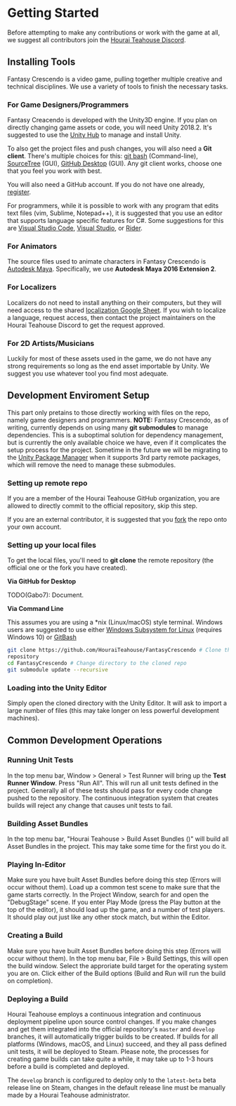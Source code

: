 # Getting Started
Before attempting to make any contributions or work with the game at all, we suggest all contributors join the [Hourai Teahouse Discord](https://discord.gg/VuZhs9V).

## Installing Tools
Fantasy Crescendo is a video game, pulling together multiple creative and technical disciplines. We use a variety of tools to finish the necessary tasks.

### For Game Designers/Programmers
Fantasy Creacendo is developed with the Unity3D engine. If you plan on directly changing game assets or code, you will need Unity 2018.2. It's suggested to use the [Unity Hub](https://forum.unity.com/threads/unity-hub-preview-0-18-1-is-now-available.539353/) to manage and install Unity.

To also get the project files and push changes, you will also need a **Git client**. There's multiple choices for this: [git bash](https://git-scm.com/) (Command-line), [SourceTree](https://www.sourcetreeapp.com/) (GUI), [GitHub Desktop](https://desktop.github.com/) (GUI). Any git client works, choose one that you feel you work with best.

You will also need a GitHub account. If you do not have one already, [register](https://github.com/join).

For programmers, while it is possible to work with any program that edits text files (vim, Sublime, Notepad++), it is suggested that you use an editor that supports language specific features for C#. Some suggestions for this are [Visual Studio Code](https://code.visualstudio.com/), [Visual Studio](https://visualstudio.microsoft.com/), or [Rider](https://www.jetbrains.com/rider/).

### For Animators
The source files used to animate characters in Fantasy Crescendo is [Autodesk Maya](https://www.autodesk.com/products/maya/overview). Specifically, we use **Autodesk Maya 2016 Extension 2**. 

### For Localizers
Localizers do not need to install anything on their computers, but they will need access to the shared [localization Google Sheet](https://docs.google.com/spreadsheets/d/10FN34rosfGUNap72iH8PPLmM2yZ8_Wv_cFdtXx2IsTk/edit?usp=sharing). If you wish to localize a language, request access, then contact the project maintainers on the Hourai Teahouse Discord to get the request approved.

### For 2D Artists/Musicians
Luckily for most of these assets used in the game, we do not have any strong requirements so long as the end asset importable by Unity. We suggest you use whatever tool you find most adequate.

## Development Enviroment Setup
This part only pretains to those directly working with files on the repo, namely game designers and programmers. **NOTE:** Fantasy Crescendo, as of writing, currently depends on using many **git
submodules** to manage dependencies. This is a suboptimal solution for
dependency management, but is currently the only available choice we have, even
if it complicates the setup process for the project. Sometime in the future we
will be migrating to the [Unity Package
Manager](https://docs.unity3d.com/Packages/com.unity.package-manager-ui@1.8/manual/index.html)
when it supports 3rd party remote packages, which will remove the need to manage
these submodules.

### Setting up remote repo

If you are a member of the Hourai Teahouse GitHub organization, you are allowed
to directly commit to the official repository, skip this step.

If you are an external contributor, it is suggested that you
[fork](https://help.github.com/articles/fork-a-repo/) the repo onto your own
account.

### Setting up your local files

To get the local files, you'll need to **git clone** the remote repository (the
official one or the fork you have created).

**Via GitHub for Desktop**

TODO(Gabo7): Document.

**Via Command Line**

This assumes you are using a \*nix (Linux/macOS) style terminal. Windows users
are suggested to use either [Windows Subsystem for
Linux](https://docs.microsoft.com/en-us/windows/wsl/install-win10) (requires
Windows 10) or [GitBash](https://git-scm.com/downloads) 

```bash
git clone https://github.com/HouraiTeahouse/FantasyCrescendo # Clone the
repository
cd FantasyCrescendo # Change directory to the cloned repo
git submodule update --recursive
```

### Loading into the Unity Editor
Simply open the cloned directory with the Unity Editor. It will ask to import a large number of files (this may take longer on less powerful development machines).

## Common Development Operations

### Running Unit Tests
In the top menu bar, Window > General > Test Runner will bring up the **Test Runner Window**. Press "Run All". This will run all unit tests defined in the project. Generally all of these tests should pass for every code change pushed to the repository. The continuous integration system that creates builds will reject any change that causes unit tests to fail.

### Building Asset Bundles
In the top menu bar, "Hourai Teahouse > Build Asset Bundles (<Your OS>)" will build all Asset Bundles in the project. This may take some time for the first you do it.

### Playing In-Editor
Make sure you have built Asset Bundles before doing this step (Errors will occur without them). Load up a common test scene to make sure that the game starts correctly. In the Project Window, search for and open the "DebugStage" scene. If you enter Play Mode (press the Play button at the top of the editor), it should load up the game, and a number of test players. It should play out just like any other stock match, but within the Editor.

### Creating a Build
Make sure you have built Asset Bundles before doing this step (Errors will occur without them). In the top menu bar, File > Build Settings, this will open the build window. Select the approriate build target for the operating system you are on. Click either of the Build options (Build and Run will run the build on completion).

### Deploying a Build
Hourai Teahouse employs a continuous integration and continuous deployment pipeline upon source control changes. If you make changes and get them integrated into the official repository's `master` and `develop` branches, it will automatically trigger builds to be created. If builds for all platforms (Windows, macOS, and Linux) succeed, and they all pass defined unit tests, it will be deployed to Steam. Please note, the processes for creating game builds can take quite a while, it may take up to 1-3 hours before a build is completed and deployed.

The `develop` branch is configured to deploy only to the `latest-beta` beta release line on Steam, changes in the default release line must be manually made by a Hourai Teahouse administrator.
